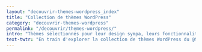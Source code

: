 ```yaml
---
layout: "decouvrir-themes-wordpress_index"
title: "Collection de thèmes WordPress"
category: "decouvrir-themes-wordpress"
permalink: "/decouvrir/themes-wordpress/"
intro: "Thèmes sélectionnés pour leur design sympa, leurs fonctionnalités utiles & leur code propre. En cours de mise à jour."
text-twtr: "En train d'explorer la collection de thèmes WordPress du @MagDuWebdesign"
---
```

